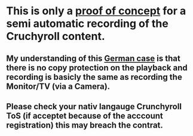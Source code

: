   # This is only a [proof of concept](https://en.wikipedia.org/wiki/Proof_of_concept) for a semi automatic recording of the Cruchyroll content.
  ## My understanding of this [German case](https://www.aufrecht.de/?id=5231) is that there is no copy protection on the playback and recording is basicly the same as recording the Monitor/TV (via a Camera).
  ## Please check your nativ langauge Crunchyroll ToS (if acceptet because of the acccount registration) this may breach the contrat. 
